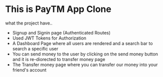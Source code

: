 # This is PayTM App Clone

what the project have..

- Signup and Signin page (Authenticated Routes)
- Used JWT Tokens for Authorization
- A Dashboard Page where all users are rendered and a search bar to search a specific user
- You can send money to the user by clicking on the send money button and it is re-diorected to transfer money page
- The Transfer money page where you can transfer our money into your friend's account

